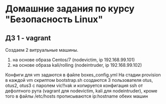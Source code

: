 Домашние задания по курсу "Безопасность Linux"
===============================================

ДЗ 1 - vagrant
-----------------------------------------------

Создаем 2 витруальные машины. 
1. на основе образа Centos/7 (nodevictim, ip 192.168.99.101)
2. на основе образа kali/rolling (nodeintruder, ip 192.168.99.102)

Конфиги для vm задаются в файле boxes_config.yml
На стадии provision в каждой vm скриптом bootstrap.sh создаются 3 пользователя otus, otus2, otus3 с паролем vic!!vak и копируется конфигация ssh от дефолтного рута (vagrant для nodevictim, kali для nodeintruder), кроме того в файлы /etc/hosts прописываются ip:hostname обеих машин
